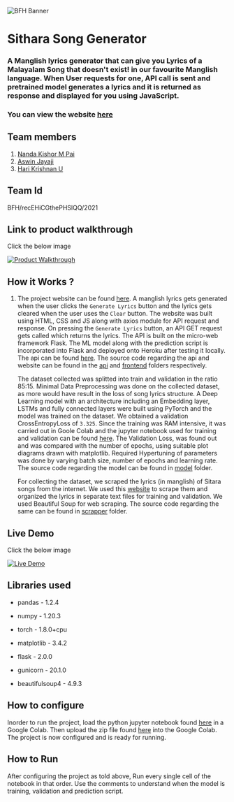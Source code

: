 ![BFH Banner](https://trello-attachments.s3.amazonaws.com/542e9c6316504d5797afbfb9/542e9c6316504d5797afbfc1/39dee8d993841943b5723510ce663233/Frame_19.png)

# Sithara Song Generator 

### A Manglish lyrics generator that can give you Lyrics of a Malayalam Song that doesn't exist! in our favourite Manglish language. When User requests for one, API call is sent and pretrained model generates a lyrics and it is returned as response and displayed for you using JavaScript. 

### You can view the website [here](https://nandakishormpai.co/manglish_lyrics_generator/)

<!-- #### Data Collection

At First we scraped the lyrics(in manglish language) of Sitara songs from the internet. We used this [website](https://www.malayalachalachithram.com/listsongs.php?tot=147&g=1414&p=1) to scrape them and organized the lyrics in separate text files for training and validation. We used Beautiful Soup for web scraping. The source code regarding the same can be found in [scrapper](https://github.com/nandakishormpai2001/manglish_lyrics_generator/tree/main/scrapper) folder.

#### Data Preprocessing and Text Generation model

Minimal Data Preprocessing was done on the collected dataset, as more would have result in the loss of song structure. We split the data into train and validation in the ratio 85:15. A Deep Learning model with an architecture with an Embedding layer, LSTMs and fully connected layers were built using PyTorch and the dataset was trained on the model. We obtained a validation CrossEntropyLoss of `3.325`. Since the training was RAM intensive, it was carried out in Goole Colab and the jupyter notebook used for training and validation can be found [here](https://github.com/nandakishormpai2001/manglish_lyrics_generator/blob/main/model/train_notebook/manglish_lyrics_generator.ipynb)

#### Model Validation

The Validation Loss, was found out and was compared with the number of epochs, using suitable plot diagrams drawn with matplotlib. Required Hypertuning of parameters was done by varying batch size, number of epochs and learning rate. 

The source code regarding the model can be found in [model](https://github.com/nandakishormpai2001/manglish_lyrics_generator/tree/main/model) folder

#### Website and API

The backend was built on the micro-web framework Flask and it contains a function to handle GET request. The lyrics generation script and the model was used. The model was deployed onto Heroku after testing it locally. A website was built on  HTML, CSS, JS along with axios module for API request and response. Then the GET request is sent to the server hosted in Heroku at [api](https://manglish-lyrics-generator.herokuapp.com/.). The demo website is hosted in GitHub Pages and can be found [here](https://nandakishormpai.co/manglish_lyrics_generator/).
 -->
## Team members
1. [Nanda Kishor M Pai](https://github.com/nandakishormpai2001)
2. [Aswin Jayaji](https://github.com/aswinjayaji)
3. [Hari Krishnan U](https://github.com/Harikrishnan6336)


## Team Id

BFH/recEHiCGthePHSlQQ/2021

## Link to product walkthrough

Click the below image

<a href="https://drive.google.com/file/d/1yuChJ6B_Xx4VtguGs3tod4iI556RzEOZ/view?usp=sharing" target="_blank" title="Product Walkthrough"><img src="https://github.com/nandakishormpai2001/manglish_lyrics_generator/blob/imgbot/walk.jpg" alt="Product Walkthrough" /></a>

<!-- {% gdrive %} https://drive.google.com/file/d/1yuChJ6B_Xx4VtguGs3tod4iI556RzEOZ/view?usp=sharing {% gdrive %} -->

## How it Works ?

1. The project website can be found [here](https://nandakishormpai.co/manglish_lyrics_generator/). A manglish lyrics gets generated when the user clicks the `Generate Lyrics` button and the lyrics gets cleared when the user uses the `Clear` button. The website was built using HTML, CSS and JS along with axios module for API request and response. On pressing the `Generate Lyrics` button, an API GET request gets called which returns the lyrics. The API is built on the micro-web framework Flask. The ML model along with the prediction script is incorporated into Flask and deployed onto Heroku after testing it locally. The api can be found [here](https://manglish-lyrics-generator.herokuapp.com/.). The source code regarding the api and website can be found in the [api](https://github.com/nandakishormpai2001/manglish_lyrics_generator/tree/main/api) and [frontend](https://github.com/nandakishormpai2001/manglish_lyrics_generator/tree/main/frontend) folders respectively.

      The dataset collected was splitted into train and validation in the ratio 85:15.  Minimal Data Preprocessing was done on the collected dataset, as more would have result in the loss of song lyrics structure. A Deep Learning model with an architecture including an Embedding layer, LSTMs and fully connected layers were built using PyTorch and the model was trained on the dataset. We obtained a validation CrossEntropyLoss of `3.325`. Since the training was RAM intensive, it was carried out in Goole Colab and the jupyter notebook used for training and validation can be found [here](https://github.com/nandakishormpai2001/manglish_lyrics_generator/blob/main/model/train_notebook/manglish_lyrics_generator.ipynb). The Validation Loss, was found out and was compared with the number of epochs, using suitable plot diagrams drawn with matplotlib. Required Hypertuning of parameters was done by varying batch size, number of epochs and learning rate. The source code regarding the model can be found in [model](https://github.com/nandakishormpai2001/manglish_lyrics_generator/tree/main/model) folder.
      
    
      For collecting the dataset, we scraped the lyrics (in manglish) of Sitara songs from the internet. We used this [website](https://www.malayalachalachithram.com/listsongs.php?tot=147&g=1414&p=1) to scrape them and organized the lyrics in separate text files for training and validation. We used Beautiful Soup for web scraping. The source code regarding the same can be found in [scrapper](https://github.com/nandakishormpai2001/manglish_lyrics_generator/tree/main/scrapper) folder.
      
      
## Live Demo

Click the below image

<a href="https://drive.google.com/file/d/1gCWtwgyNxcLD44HN93TPg5_brlaXxbWy/view?usp=sharing " target="_blank" title="Live Demo"><img src="https://github.com/nandakishormpai2001/manglish_lyrics_generator/blob/imgbot/demo.jpg" alt="Live Demo" /></a>

<!-- {% gdrive %} https://drive.google.com/file/d/1gCWtwgyNxcLD44HN93TPg5_brlaXxbWy/view?usp=sharing {% gdrive %} -->

## Libraries used
      

  - pandas - 1.2.4

  - numpy - 1.20.3

  - torch - 1.8.0+cpu

  - matplotlib - 3.4.2

  - flask - 2.0.0

  - gunicorn - 20.1.0

  - beautifulsoup4 - 4.9.3

## How to configure

Inorder to run the project, load the python jupyter notebook found [here](https://github.com/nandakishormpai2001/manglish_lyrics_generator/blob/main/model/train_notebook/manglish_lyrics_generator.ipynb) in a Google Colab. Then upload the zip file found [here](https://github.com/nandakishormpai2001/manglish_lyrics_generator/blob/main/model/train_notebook/data.zip) into the Google Colab. The project is now configured and is ready for running.

## How to Run

After configuring the project as told above, Run every single cell of the notebook in that order. Use the comments to understand when the model is training, validation and prediction script.
